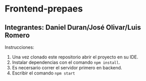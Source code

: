 # Frontend-prepaes
## Integrantes: Daniel Duran/José Olivar/Luis Romero

Instrucciones:

1. Una vez clonado este repositorio abrir el proyecto en su IDE.
2. Instalar dependencias con el comando ```npm install```.
3. Es necersario correr el servidor primero en backend.
4. Escribir el comando ```npm start```
